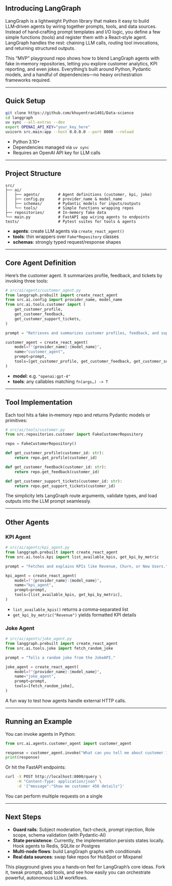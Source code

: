 ## Introducing LangGraph

LangGraph is a lightweight Python library that makes it easy to build LLM‑driven agents by wiring together prompts, tools, and data sources. Instead of hand‑crafting prompt templates and I/O logic, you define a few simple functions (tools) and register them with a React‑style agent. LangGraph handles the rest: chaining LLM calls, routing tool invocations, and returning structured outputs.

This “MVP” playground repo shows how to blend LangGraph agents with fake in‑memory repositories, letting you explore customer analytics, KPI reporting, and even jokes. Everything’s built around Python, Pydantic models, and a handful of dependencies—no heavy orchestration frameworks required.

---

## Quick Setup

```bash
git clone https://github.com/khuyentran1401/Data-science
cd langgraph
uv sync --all-extras --dev
export OPENAI_API_KEY="your_key_here"
uvicorn src.main:app --host 0.0.0.0 --port 8000 --reload
```

* Python 3.10+
* Dependencies managed via `uv sync`
* Requires an OpenAI API key for LLM calls

---

## Project Structure

```
src/
├── ai/
│   ├── agents/        # Agent definitions (customer, kpi, joke)
│   ├── config.py      # provider_name & model_name
│   ├── schemas/       # Pydantic models for inputs/outputs
│   └── tools/         # Simple functions wrapping repos
├── repositories/      # In‑memory fake data
└── main.py            # FastAPI app wiring agents to endpoints
tests/                 # Pytest suites for tools & agents
```

* **agents**: create LLM agents via `create_react_agent()`
* **tools**: thin wrappers over `Fake*Repository` classes
* **schemas**: strongly typed request/response shapes

---

## Core Agent Definition

Here’s the customer agent. It summarizes profile, feedback, and tickets by invoking three tools:

```python
# src/ai/agents/customer_agent.py
from langgraph.prebuilt import create_react_agent
from src.ai.config import provider_name, model_name
from src.ai.tools.customer import (
    get_customer_profile,
    get_customer_feedback,
    get_customer_support_tickets,
)

prompt = "Retrieves and summarizes customer profiles, feedback, and support tickets."

customer_agent = create_react_agent(
    model=f"{provider_name}:{model_name}",
    name="customer_agent",
    prompt=prompt,
    tools=[get_customer_profile, get_customer_feedback, get_customer_support_tickets],
)
```

* **model**: e.g. `"openai:gpt-4"`
* **tools**: any callables matching `fn(args…) -> T`

---

## Tool Implementation

Each tool hits a fake in‑memory repo and returns Pydantic models or primitives:

```python
# src/ai/tools/customer.py
from src.repositories.customer import FakeCustomerRepository

repo = FakeCustomerRepository()

def get_customer_profile(customer_id: str):
    return repo.get_profile(customer_id)

def get_customer_feedback(customer_id: str):
    return repo.get_feedback(customer_id)

def get_customer_support_tickets(customer_id: str):
    return repo.get_support_tickets(customer_id)
```

The simplicity lets LangGraph route arguments, validate types, and load outputs into the LLM prompt seamlessly.

---

## Other Agents

### KPI Agent

```python
# src/ai/agents/kpi_agent.py
from langgraph.prebuilt import create_react_agent
from src.ai.tools.kpi import list_available_kpis, get_kpi_by_metric

prompt = "Fetches and explains KPIs like Revenue, Churn, or New Users."

kpi_agent = create_react_agent(
    model=f"{provider_name}:{model_name}",
    name="kpi_agent",
    prompt=prompt,
    tools=[list_available_kpis, get_kpi_by_metric],
)
```

* `list_available_kpis()` returns a comma‑separated list
* `get_kpi_by_metric("Revenue")` yields formatted KPI details

### Joke Agent

```python
# src/ai/agents/joke_agent.py
from langgraph.prebuilt import create_react_agent
from src.ai.tools.joke import fetch_random_joke

prompt = "Tells a random joke from the JokeAPI."

joke_agent = create_react_agent(
    model=f"{provider_name}:{model_name}",
    name="joke_agent",
    prompt=prompt,
    tools=[fetch_random_joke],
)
```

A fun way to test how agents handle external HTTP calls.

---

## Running an Example

You can invoke agents in Python:

```python
from src.ai.agents.customer_agent import customer_agent

response = customer_agent.invoke("What can you tell me about customer 123?")
print(response)
```

Or hit the FastAPI endpoints:

```bash
curl -X POST http://localhost:8000/query \
     -H "Content-Type: application/json" \
     -d '{"message":"Show me customer 456 details"}'
```

You can perform multiple requests on a single 

---

## Next Steps

* **Guard rails**: Subject moderation, fact-check, prompt injection, Role scope, schema validation (with Pydantic-AI)
* **State persistence**: Currently, the implementation persists states locally. Hook agents to Redis, SQLite or Postgres
* **Multi-node flows**: build LangGraph graphs with conditionals
* **Real data sources**: swap fake repos for HubSpot or Mixpanel

This playground gives you a hands‑on feel for LangGraph’s core ideas. Fork it, tweak prompts, add tools, and see how easily you can orchestrate powerful, autonomous LLM workflows.
